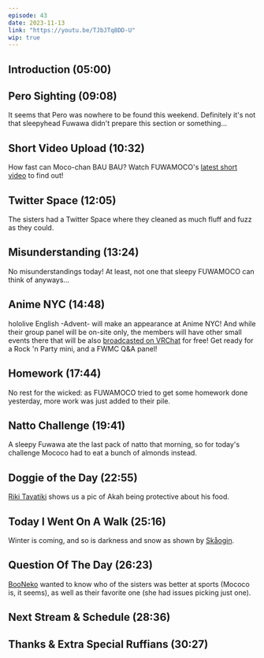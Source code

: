 ```yaml
---
episode: 43
date: 2023-11-13
link: "https://youtu.be/TJbJTq8DD-U"
wip: true
---
```


## Introduction (05:00)

## Pero Sighting (09:08)

It seems that Pero was nowhere to be found this weekend. Definitely it's not that sleepyhead Fuwawa didn't prepare this section or something…

## Short Video Upload (10:32)

How fast can Moco-chan BAU BAU? Watch FUWAMOCO's [latest short video](https://youtu.be/IvxENEi1mDI) to find out!

## Twitter Space (12:05)

The sisters had a Twitter Space where they cleaned as much fluff and fuzz as they could.

## Misunderstanding (13:24)

No misunderstandings today! At least, not one that sleepy FUWAMOCO can think of anyways…

## Anime NYC (14:48)

hololive English -Advent- will make an appearance at Anime NYC! And while their group panel will be on-site only, the members will have other small events there that will be also [broadcasted on VRChat](https://twitter.com/hololive_En/status/1724433458657710129) for free! Get ready for a Rock 'n Party mini, and a FWMC Q&A panel!

## Homework (17:44)

No rest for the wicked: as FUWAMOCO tried to get some homework done yesterday, more work was just added to their pile.

## Natto Challenge (19:41)

A sleepy Fuwawa ate the last pack of natto that morning, so for today's challenge Mococo had to eat a bunch of almonds instead.

## Doggie of the Day (22:55)

[Riki Tavatiki](https://twitter.com/RTavatiki/status/1722696513707712660) shows us a pic of Akah being protective about his food.

## Today I Went On A Walk (25:16)

Winter is coming, and so is darkness and snow as shown by [Skåogin](https://twitter.com/skaogin/status/1722704257265148399).

## Question Of The Day (26:23)

[BooNeko](https://twitter.com/IyqZs/status/1722553207325614367) wanted to know who of the sisters was better at sports (Mococo is, it seems), as well as their favorite one (she had issues picking just one).

## Next Stream & Schedule (28:36)

## Thanks & Extra Special Ruffians (30:27)
